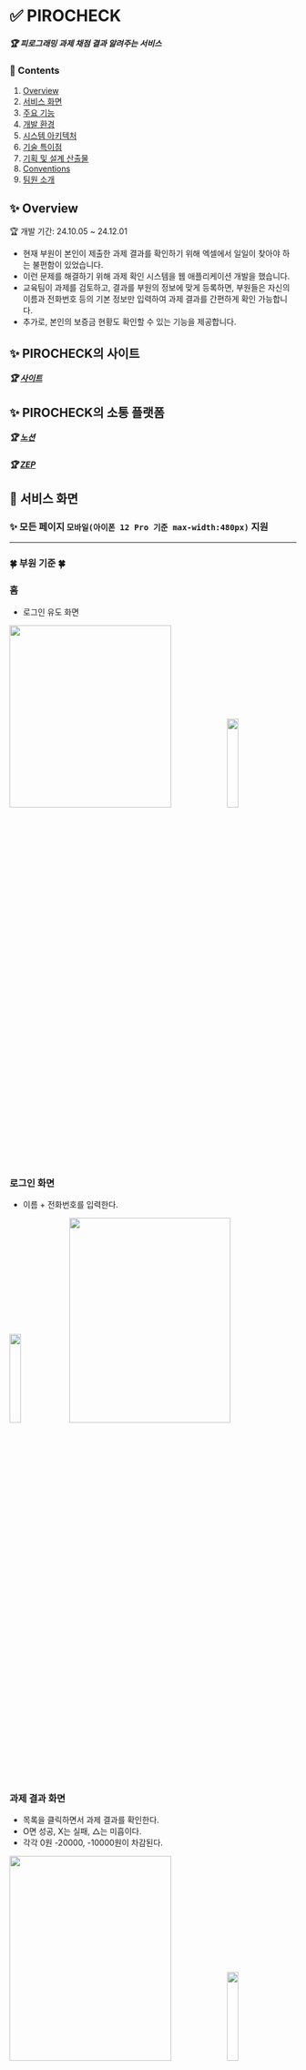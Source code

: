 # ✅ PIROCHECK
##### 🏆 피로그래밍 과제 채점 결과 알려주는 서비스

### 📜 Contents
 1. [Overview](#-overview)
 2. [서비스 화면](#-서비스-화면)
 3. [주요 기능](#-주요-기능)
 4. [개발 환경](#%EF%B8%8F-개발-환경)
 5. [시스템 아키텍처](#-시스템-아키텍처)
 6. [기술 특이점](#-기술-특이점)
 7. [기획 및 설계 산출물](#-기획-및-설계-산출물)
 8. [Conventions](#-conventions)
 9. [팀원 소개](#-팀원-소개)
 
## ✨ Overview

🏆 개발 기간: 24.10.05 ~ 24.12.01<br>
- 현재 부원이 본인이 제출한 과제 결과를 확인하기 위해 엑셀에서 일일이 찾아야 하는 불편함이 있었습니다.
- 이런 문제를 해결하기 위해 과제 확인 시스템을 웹 애플리케이션 개발을 했습니다.
- 교육팀이 과제를 검토하고, 결과를 부원의 정보에 맞게 등록하면, 부원들은 자신의 이름과 전화번호 등의 기본 정보만 입력하여 과제 결과를 간편하게 확인 가능합니다.
- 추가로, 본인의 보증금 현황도 확인할 수 있는 기능을 제공합니다.

## ✨ PIROCHECK의 사이트
##### 🏆 [사이트](https://pirocheck.com/)


## ✨ PIROCHECK의 소통 플랫폼 
##### 🏆 [노션](https://www.notion.so/12a9fae2dd7c80878b6ce3c6c7041818?pvs=0)
##### 🏆 [ZEP](https://zep.us/)


## 👀 서비스 화면
### ✨ 모든 페이지 `모바일(아이폰 12 Pro 기준 max-width:480px)` 지원

<hr>

### 🍀 부원 기준 🍀
### 홈
- 로그인 유도 화면
  
<div>
  <img src="https://github.com/user-attachments/assets/60500261-3b11-4ea3-8988-1861cfb63e26" width="75%" height="320px"/>
  <img src="https://github.com/user-attachments/assets/be2fcb76-6ee9-4c24-a784-4645ad5b72b0" width="20%"/>
</div>


### 로그인 화면
- 이름 + 전화번호를 입력한다. 
<div>
<img src="https://github.com/user-attachments/assets/04c0b63e-f32b-40ee-a657-f01895564dea" width="20%"/>
<img src="https://github.com/user-attachments/assets/dabf47c4-051f-460d-9378-7ffa9ccaba51" width="75%" height="360px" >
</div>


### 과제 결과 화면
- 목록을 클릭하면서 과제 결과를 확인한다. 
- O면 성공, X는 실패, △는 미흡이다.
- 각각 0원 -20000, -10000원이 차감된다.
<div>
<img src="https://github.com/user-attachments/assets/99ae35ae-b5f8-46d8-b2f2-94f07f6e5ed0" width="75%" height="360px"> 
<img src="https://github.com/user-attachments/assets/47619149-244c-4326-8e2c-6b81a19ca8a8" width="20%">
</div>

<hr>

### 🍀 운영진 기준 🍀
### 홈
- 로그인/회원가입 유도 화면
<div>
<img src="https://github.com/user-attachments/assets/cef7d507-fd4f-4bba-bb3c-73f5f5a061eb" width="20%">
<img src="https://github.com/user-attachments/assets/87f098e5-6163-4f2c-8a5f-996d448276ce" width="75%" height="320px">
</div>


### 회원가입 화면
- 이름 + 전화번호 + 비밀번호 + 비밀번호 확인 을 입력한다.
- 이때 가입을 하면 PREADMIN으로 로그인을 할 수 없다.
- 마스터 권한자가 ADMIN으로 승격할때까지 기다려야된다. 
<div>
<img src="https://github.com/user-attachments/assets/a3c34dde-3ec6-4c0b-8feb-34da6557f4ab" width="75%" height="360px">
<img src="https://github.com/user-attachments/assets/4a9a4eb0-bf33-43b9-b7c6-e7cbc53052c1" width="20%">
</div>


### 로그인 화면
- 운영진은 일반 부원과 다르게 보안을 위해 이름 + 전화번호 + 비밀번호를 입력해야된다.
<div>
<img src="https://github.com/user-attachments/assets/bf988bf8-e32f-476f-ae3e-fd0334779419" width="75%" height="360px">
<img src="https://github.com/user-attachments/assets/08f3d250-a309-44f3-932b-36cc9f5fd5a7" width="20%">
</div>


### 부원 등록 화면
- 이름 + 전화번호로 부원들의 회원을 등록할 수 있다. 
<div>
<img src="https://github.com/user-attachments/assets/3a45dcd3-3c69-425e-beae-7685ccaa99e4" width="20%">
<img src="https://github.com/user-attachments/assets/ff7cbce7-bab4-43a2-93a2-83f9f70f13a9" width="75%" height="360px" >
</div>


### 과제 결과 반영 화면
- 방어권 갯수 및 과제 결과를 반영할 수 있다.
- 체크박스는 해당 부원이 과제를 확인 또는 미확인 할 수 있도록 넣어났다.
- 예시로 1주차 월요일 과제 제로초 27강이 체크박스가 해제가 된채로 있으면 해당 부원은 과제 이에 대한 과제 결과를 확인할 수 없다.
<div>
<img src="https://github.com/user-attachments/assets/786c73e8-7629-47ea-93f3-60acb1c53ba6" width="75%" height="360px">
<img src="https://github.com/user-attachments/assets/fae71269-4862-43e8-af10-27d195f2c4d3" width="20%">
</div>

<hr>

### 🍀 마스터 기준 🍀
### 운영진 등급 향상 화면
- 처음 회원 가입한 운영진은 PREADMIN이다. 따라서 ADMIN으로 올릴 수 있다.  
<div>
<img src="https://github.com/user-attachments/assets/a7b4603d-3993-459e-a694-f5d4bf3e7e67" width="20%">
<img src="https://github.com/user-attachments/assets/c0ba8d52-4852-4a51-8627-68d34133c1db" width="75%" height="360px" >
</div>

<hr>

### 🍀 MVP 기준 🍀
### MVP 부원이 MVP 화면 들어왔을때
- MVP를 받은 부원만 해당 화면이 뜹니다.   
<div>
<img src="https://github.com/user-attachments/assets/85bf291d-d09f-42da-985b-c03d3bef4f4d" width="20%">
<img src="https://github.com/user-attachments/assets/e732aa56-76c7-4aed-9b49-2f892c028e8c" width="75%" height="360px" >
</div>


### 주차별 MVP
- 주차별로 받은 MVP를 확인할 수 있다.
- 일정이 아직 안된 경우는 클릭할 수 없다.  
<div>
<img src="https://github.com/user-attachments/assets/1bfb0881-7d27-472e-b52e-08a62505bcdd" width="75%" height="360px" >
<img src="https://github.com/user-attachments/assets/01abeda5-32c4-4fa7-81b6-372e45a9ae59" width="20%">
</div>

<hr>
  
## ✨ 주요 기능

- `마스터 권한`
	- 처음 가입한 운영진은 등급이 PREADMIN이다. 이때 마스터 권한자(교육팀장)가 ADMIN으로 승격해야지 운영진은 부원들 과제를 운영할 수 있다.
   	- 이렇게 한 이유는 무분별한 운영진 유입을 막기 위해서이다.
   	- 따라서 운영진 url도 /system이다.
	
- `운영진 권한`
	- 부원들의 과제를 결과를 메길 수 있고, 보증금 방어권을 수여할 수 있다. 
	- 동아리 부원을 등록할 수 있다.

- `부원 권한`
	- 부원들 등급은 USER이다.
	- 따로 회원가입은 안해도 된다. 왜냐하면 앞에서 말했듯이 운영진이 동아리 부원을 다 등록을 해서 전화번호 + 이름만으로 로그인만 하면 된다.
 	- 과제 결과를 확인만 하면 된다. 
   
- `MVP`
	- 해당 주차에 MVP 부원은 해당 화면 들어가면 바로 축하메시지가 뜬다.  
	- MVP 테이블의 flag, visual 컬럼을 활용하여 현재 1주차면 2,3,4, 챌린저 mvp는 클릭 못하게 구현을 해놓았다. 시간이 지나면 차츰 해제할 것이다.
   	- 참고로 MVP 권한은 오직 마스터만 할 수 있다.

- `EC2 Dcoker`
	- 스프링과 DB를 Docker를 활용해서 배포를 했다.
 	- EC2에서 pull을 한 후 도커 서버를 실행했다.  

   
## 🖥️ 개발 환경

**Management Tool**
- 형상 관리 : Git
- 커뮤니케이션 : Zep, Notion
- 디자인 : Figma

**🐳 Backend**
- Java `17`
- SpringBoot `3.3.4`
- `Spring JPA`
- `Spring Thymeleaf`
- `Spring Session`

**🦊 Frontend**
- lang: HTML5, CSS3, JAVASCRIPT

**🗂️ DB**
- `MySQL`  `8.0.4`

**🌐 Server**
- AWS EC2 (Ubuntu `20.04`)
- Nginx `1.23` (Reverse Proxy)
- `Docker`

**🗝️ API**
- [Web Speech API](https://developer.mozilla.org/en-US/docs/Web/API/Web_Speech_API)   

**🔨 IDE**
- Intellj `2023.2`
- MySQL Workbench `8.0.29`
- VSCode `1.69.2`

**🖼️ Dependencies**
```
dependencies {
	implementation 'org.springframework.boot:spring-boot-starter-data-jpa'
	implementation 'org.springframework.boot:spring-boot-starter-security'
	implementation 'org.springframework.boot:spring-boot-starter-thymeleaf'
	implementation 'org.springframework.boot:spring-boot-starter-web'
	implementation 'org.thymeleaf.extras:thymeleaf-extras-springsecurity6'
	compileOnly 'org.projectlombok:lombok'
	runtimeOnly 'com.mysql:mysql-connector-j'
	annotationProcessor 'org.projectlombok:lombok'
	testImplementation 'org.springframework.boot:spring-boot-starter-test'
	testImplementation 'org.springframework.security:spring-security-test'
	testRuntimeOnly 'org.junit.platform:junit-platform-launcher'
}
```

## 💫 시스템 아키텍처
![image](https://github.com/user-attachments/assets/64f59a47-fff7-4c8e-afc5-b34d3377f24e)


## ✨ 기술 특이점
- 배포를 완료한 후 6시간 간격으로 EC2의 CPU 사용률이 99%까지 치솟아 서버가 다운되는 문제가 발생했다. 이를 해결하기 위해 swap을 도입했는데, 이는 메모리 부족 시 디스크 공간을 임시로 활용함으로써 메모리 부족으로 인한 시스템 과부하를 완화하는 역할을 한다. 이를 통해 CPU 사용률 급등 문제를 해결하고 서버의 안정성을 확보할 수 있었다.


# 📂 기획 및 설계 산출물

### [💭 요구사항 정의 및 기능 명세](https://www.notion.so/12a9fae2dd7c80b0a908c1b995a0388a)

![image](https://github.com/user-attachments/assets/56a042b1-ef25-4361-9248-6fd36470fea7)


### [🎨 화면 설계서](https://www.figma.com/design/jBxM9KSvpz6mEfBB2t4dHx/Untitled?node-id=0-1&node-type=canvas&t=0uFlK9ORSMK6FDbv-0)

![image](https://github.com/user-attachments/assets/36869a76-dc8a-4666-a8e0-c674197676f4)



### [✨ ER Diagram](https://www.erdcloud.com/d/7hhDca3S7tqv6RbLW)

![image](https://github.com/user-attachments/assets/70248062-0edd-4be6-a741-d2256089f4a2)


# 💞 팀원 소개
##### ❤️‍🔥 PIROCHECK를 개발한 `피로그래밍 22기 운영진` 팀원들을 소개합니다!

| **[최승호](https://github.com/chltmdgh522)** | **[이지현](https://github.com/ljh130334)** | **[김민수](https://github.com/devkev00)** |
| :---------------------------------------------------------------------------------------------------------------------------: | :---------------------------------------------------------------------------------------------------------------------------: | :---------------------------------------------------------------------------------------------------------------------------: |
| <img src="https://github.com/user-attachments/assets/e792dfc6-e2a7-4b42-b5a5-27672d4df6c7" width="400"> | <img src="https://github.com/user-attachments/assets/ea00de58-e6c0-46a9-9ff7-646665798c5e" width="400"> | <img src="https://github.com/user-attachments/assets/4b0625e9-a7b2-460e-9524-0e35c698dc51" width="400"> |
|  PM & Backend | Frontend & Designer |  Backend |


## 😃 팀원 역할
- **최승호**
  - 팀장, 기획, 회원 및 MVP API 개발 및 서버 배포
- **이지현**
  - 피그마 디자인, 프론트 개발
- **김민수**
  - 과제 API 개발 및 서버 배포
